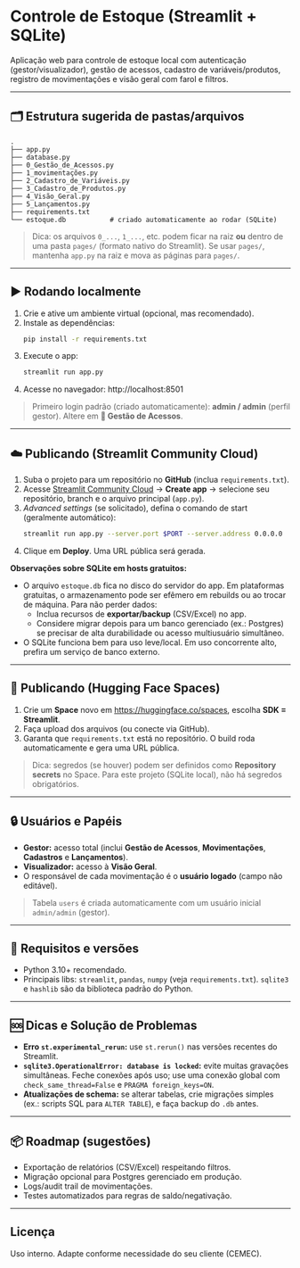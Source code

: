 # Controle de Estoque (Streamlit + SQLite)

Aplicação web para controle de estoque local com autenticação (gestor/visualizador), gestão de acessos, cadastro de variáveis/produtos, registro de movimentações e visão geral com farol e filtros.

---

## 🗂 Estrutura sugerida de pastas/arquivos

```text
.
├── app.py
├── database.py
├── 0_Gestão_de_Acessos.py
├── 1_movimentações.py
├── 2_Cadastro_de_Variáveis.py
├── 3_Cadastro_de_Produtos.py
├── 4_Visão_Geral.py
├── 5_Lançamentos.py
├── requirements.txt
└── estoque.db           # criado automaticamente ao rodar (SQLite)
```

> Dica: os arquivos `0_...`, `1_...`, etc. podem ficar na raiz **ou** dentro de uma pasta `pages/` (formato nativo do Streamlit). Se usar `pages/`, mantenha `app.py` na raiz e mova as páginas para `pages/`.

---

## ▶️ Rodando localmente

1. Crie e ative um ambiente virtual (opcional, mas recomendado).
2. Instale as dependências:
   ```bash
   pip install -r requirements.txt
   ```
3. Execute o app:
   ```bash
   streamlit run app.py
   ```
4. Acesse no navegador: http://localhost:8501

> Primeiro login padrão (criado automaticamente): **admin / admin** (perfil gestor). Altere em **🔐 Gestão de Acessos**.

---

## ☁️ Publicando (Streamlit Community Cloud)

1. Suba o projeto para um repositório no **GitHub** (inclua `requirements.txt`).
2. Acesse [Streamlit Community Cloud](https://streamlit.io/cloud) → **Create app** → selecione seu repositório, branch e o arquivo principal (`app.py`).
3. *Advanced settings* (se solicitado), defina o comando de start (geralmente automático):
   ```bash
   streamlit run app.py --server.port $PORT --server.address 0.0.0.0
   ```
4. Clique em **Deploy**. Uma URL pública será gerada.

**Observações sobre SQLite em hosts gratuitos:**
- O arquivo `estoque.db` fica no disco do servidor do app. Em plataformas gratuitas, o armazenamento pode ser efêmero em rebuilds ou ao trocar de máquina. Para não perder dados:
  - Inclua recursos de **exportar/backup** (CSV/Excel) no app.
  - Considere migrar depois para um banco gerenciado (ex.: Postgres) se precisar de alta durabilidade ou acesso multiusuário simultâneo.
- O SQLite funciona bem para uso leve/local. Em uso concorrente alto, prefira um serviço de banco externo.

---

## 🚀 Publicando (Hugging Face Spaces)

1. Crie um **Space** novo em https://huggingface.co/spaces, escolha **SDK = Streamlit**.
2. Faça upload dos arquivos (ou conecte via GitHub).
3. Garanta que `requirements.txt` está no repositório. O build roda automaticamente e gera uma URL pública.

> Dica: segredos (se houver) podem ser definidos como **Repository secrets** no Space. Para este projeto (SQLite local), não há segredos obrigatórios.

---

## 🔒 Usuários e Papéis

- **Gestor:** acesso total (inclui **Gestão de Acessos**, **Movimentações**, **Cadastros** e **Lançamentos**).
- **Visualizador:** acesso à **Visão Geral**.
- O responsável de cada movimentação é o **usuário logado** (campo não editável).

> Tabela `users` é criada automaticamente com um usuário inicial `admin/admin` (gestor).

---

## 🧰 Requisitos e versões

- Python 3.10+ recomendado.
- Principais libs: `streamlit`, `pandas`, `numpy` (veja `requirements.txt`). `sqlite3` e `hashlib` são da biblioteca padrão do Python.

---

## 🆘 Dicas e Solução de Problemas

- **Erro `st.experimental_rerun`:** use `st.rerun()` nas versões recentes do Streamlit.
- **`sqlite3.OperationalError: database is locked`:** evite muitas gravações simultâneas. Feche conexões após uso; use uma conexão global com `check_same_thread=False` e `PRAGMA foreign_keys=ON`.
- **Atualizações de schema:** se alterar tabelas, crie migrações simples (ex.: scripts SQL para `ALTER TABLE`), e faça backup do `.db` antes.

---

## 📦 Roadmap (sugestões)

- Exportação de relatórios (CSV/Excel) respeitando filtros.
- Migração opcional para Postgres gerenciado em produção.
- Logs/audit trail de movimentações.
- Testes automatizados para regras de saldo/negativação.

---

## Licença

Uso interno. Adapte conforme necessidade do seu cliente (CEMEC).
